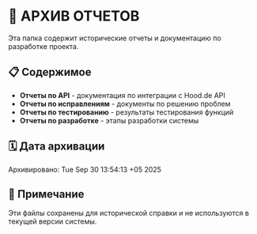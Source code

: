 # 📁 АРХИВ ОТЧЕТОВ

Эта папка содержит исторические отчеты и документацию по разработке проекта.

## 📋 Содержимое

- **Отчеты по API** - документация по интеграции с Hood.de API
- **Отчеты по исправлениям** - документы по решению проблем
- **Отчеты по тестированию** - результаты тестирования функций
- **Отчеты по разработке** - этапы разработки системы

## 🗓️ Дата архивации

Архивировано: Tue Sep 30 13:54:13 +05 2025

## 📝 Примечание

Эти файлы сохранены для исторической справки и не используются в текущей версии системы.
